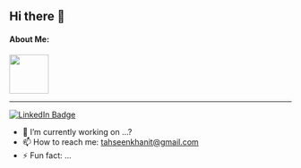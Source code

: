 ## Hi there 👋

#### About Me:


<div id="header" align="start">
  <img src="https://media.giphy.com/media/M9gbBd9nbDrOTu1Mqx/giphy.gif" width="70"/>
  
</div>

-----

<div id="badges">
  <a target="_blank" href="https://www.linkedin.com/in/tahseen-ahamad-486862192/">
    <img src="https://img.shields.io/badge/LinkedIn-blue?style=for-the-badge&logo=linkedin&logoColor=white" alt="LinkedIn Badge"/>
  </a>
</div>


- 🔭 I’m currently working on ...?
- 📫 How to reach me: tahseenkhanit@gmail.com
- ⚡ Fun fact: ...
